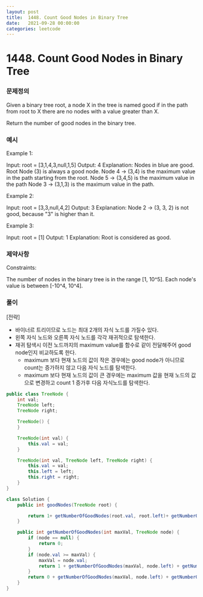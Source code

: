 ```yaml
---
layout: post
title:  1448. Count Good Nodes in Binary Tree
date:   2021-09-28 00:00:00
categories: leetcode
---
```


# 1448. Count Good Nodes in Binary Tree

### 문제정의
Given a binary tree root, a node X in the tree is named good if in the path from root to X there are no nodes with a value greater than X.

Return the number of good nodes in the binary tree.

### 예시
Example 1:

Input: root = [3,1,4,3,null,1,5]
Output: 4
Explanation: Nodes in blue are good.
Root Node (3) is always a good node.
Node 4 -> (3,4) is the maximum value in the path starting from the root.
Node 5 -> (3,4,5) is the maximum value in the path
Node 3 -> (3,1,3) is the maximum value in the path.

Example 2:

Input: root = [3,3,null,4,2]
Output: 3
Explanation: Node 2 -> (3, 3, 2) is not good, because "3" is higher than it.

Example 3:

Input: root = [1]
Output: 1
Explanation: Root is considered as good.
 
### 제약사항
Constraints:

The number of nodes in the binary tree is in the range [1, 10^5].
Each node's value is between [-10^4, 10^4].

### 풀이
[전략]
- 바이너르 트리이므로 노드는 최대 2개의 자식 노드를 가질수 있다. 
- 왼쪽 자식 노드와 오른쪽 자식 노드를 각각 재귀적으로 탐색한다. 
- 재귀 탐색시 이전 노드까지의 maximum value를 함수로 같이 전달해주어 good node인지 비교하도록 한다.
  - maximum 보다 현재 노드의 값이 작은 경우에는 good node가 아니므로 count는 증가하지 않고 다음 자식 노드를 탐색한다.
  - maximum 보다 현재 노드의 값이 큰 경우에는 maximum 값을 현재 노드의 값으로 변경하고 count 1 증가후 다음 자식노드를 탐색한다.

```java
public class TreeNode {
    int val;
    TreeNode left;
    TreeNode right;

    TreeNode() {
    }

    TreeNode(int val) {
        this.val = val;
    }

    TreeNode(int val, TreeNode left, TreeNode right) {
        this.val = val;
        this.left = left;
        this.right = right;
    }
}

class Solution {
    public int goodNodes(TreeNode root) {

        return 1+ getNumberOfGoodNodes(root.val, root.left)+ getNumberOfGoodNodes(root.val, root.right);
    }

    public int getNumberOfGoodNodes(int maxVal, TreeNode node) {
        if (node == null) {
            return 0;
        }
        if (node.val >= maxVal) {
            maxVal = node.val;
            return 1 + getNumberOfGoodNodes(maxVal, node.left) + getNumberOfGoodNodes(maxVal, node.right);
        }
        return 0 + getNumberOfGoodNodes(maxVal, node.left) + getNumberOfGoodNodes(maxVal, node.right);
    }
}
```
